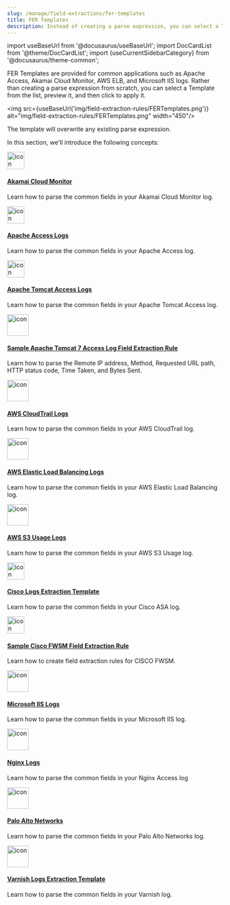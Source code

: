 ```yaml
---
slug: /manage/field-extractions/fer-templates
title: FER Templates
description: Instead of creating a parse expression, you can select a Template from the list, preview it, and then click to apply it.
---
```


import useBaseUrl from '@docusaurus/useBaseUrl';
import DocCardList from '@theme/DocCardList';
import {useCurrentSidebarCategory} from '@docusaurus/theme-common';

FER Templates are provided for common applications such as Apache Access, Akamai Cloud Monitor, AWS ELB, and Microsoft IIS logs. Rather than creating a parse expression from scratch, you can select a Template from the list, preview it, and then click to apply it.

<img src={useBaseUrl('img/field-extraction-rules/FERTemplates.png')} alt="img/field-extraction-rules/FERTemplates.png" width="450"/>

The template will overwrite any existing parse expression.

In this section, we'll introduce the following concepts:

<div className="box-wrapper" markdown="1">
<div className="box smallbox1 card">
  <div className="container">
  <a href="/docs/manage/field-extractions/fer-templates/akamai-cloud-monitor"><img src={useBaseUrl('img/integrations/security-threat-detection/Akamai_logo.png')} alt="icon" width="40"/><h4>Akamai Cloud Monitor</h4></a>
  <p>Learn how to parse the common fields in your Akamai Cloud Monitor log.</p>
  </div>
</div>
<div className="box smallbox2 card">
  <div className="container">
  <a href="/docs/manage/field-extractions/fer-templates/apache-access-logs"><img src={useBaseUrl('img/integrations/web-servers/apache.png')} alt="icon" width="40"/><h4>Apache Access Logs</h4></a>
  <p>Learn how to parse the common fields in your Apache Access log.</p>
  </div>
</div>
<div className="box smallbox3 card">
  <div className="container">
  <a href="/docs/manage/field-extractions/fer-templates/apache-tomcat-access-logs"><img src={useBaseUrl('img/integrations/web-servers/apache-tomcat.png')} alt="icon" width="40"/><h4>Apache Tomcat Access Logs</h4></a>
  <p>Learn how to parse the common fields in your Apache Tomcat Access log.</p>
  </div>
</div>
<div className="box smallbox4 card">
  <div className="container">
  <a href="/docs/manage/field-extractions/fer-templates/apache-tomcat-access-log-fer"><img src={useBaseUrl('img/integrations/web-servers/apache-tomcat.png')} alt="icon" width="50"/><h4>Sample Apache Tomcat 7 Access Log Field Extraction Rule</h4></a>
  <p>Learn how to parse the Remote IP address, Method, Requested URL path, HTTP status code, Time Taken, and Bytes Sent.</p>
  </div>
</div>
<div className="box smallbox5 card">
  <div className="container">
  <a href="/docs/manage/field-extractions/fer-templates/aws-cloudtrail-logs"><img src={useBaseUrl('img/integrations/amazon-aws/cloudtrail.png')} alt="icon" width="50"/><h4>AWS CloudTrail Logs</h4></a>
  <p>Learn how to parse the common fields in your AWS CloudTrail log.</p>
  </div>
</div>
<div className="box smallbox6 card">
  <div className="container">
  <a href="/docs/manage/field-extractions/fer-templates/aws-elastic-load-balancing-logs"><img src={useBaseUrl('img/integrations/amazon-aws/elb.png')} alt="icon" width="50"/><h4>AWS Elastic Load Balancing Logs</h4></a>
  <p>Learn how to parse the common fields in your AWS Elastic Load Balancing log.</p>
  </div>
</div>
    <div className="box smallbox7 card">
      <div className="container">
      <a href="/docs/manage/field-extractions/fer-templates/aws-s3-usage-logs"><img src={useBaseUrl('img/integrations/amazon-aws/s3audit.png')} alt="icon" width="50"/><h4>AWS S3 Usage Logs</h4></a>
      <p>Learn how to parse the common fields in your AWS S3 Usage log.</p>
      </div>
    </div>
    <div className="box smallbox8 card">
      <div className="container">
      <a href="/docs/manage/field-extractions/fer-templates/cisco-app"><img src={useBaseUrl('img/integrations/security-threat-detection/cisco.png')} alt="icon" width="40"/><h4>Cisco Logs Extraction Template</h4></a>
      <p>Learn how to parse the common fields in your Cisco ASA log.</p>
      </div>
    </div>
    <div className="box smallbox9 card">
      <div className="container">
      <a href="/docs/manage/field-extractions/fer-templates/cisco-fwsm-fer"><img src={useBaseUrl('img/integrations/security-threat-detection/cisco.png')} alt="icon" width="40"/><h4>Sample Cisco FWSM Field Extraction Rule</h4></a>
      <p>Learn how to create field extraction rules for CISCO FWSM.</p>
      </div>
    </div>
    <div className="box smallbox10 card">
      <div className="container">
      <a href="/docs/manage/field-extractions/fer-templates/microsoft-iis-logs"><img src={useBaseUrl('img/integrations/microsoft-azure/microsoft_iis_10.jpng')} alt="icon" width="50"/><h4>Microsoft IIS Logs</h4></a>
      <p>Learn how to parse the common fields in your Microsoft IIS log.</p>
      </div>
    </div>
    <div className="box smallbox11 card">
      <div className="container">
      <a href="/docs/manage/field-extractions/fer-templates/nginx-logs"><img src={useBaseUrl('img/integrations/web-servers/nginx.png')} alt="icon" width="50"/><h4>Nginx Logs</h4></a>
      <p>Learn how to parse the common fields in your Nginx Access log</p>
      </div>
    </div>
    <div className="box smallbox12 card">
      <div className="container">
      <a href="/docs/manage/field-extractions/fer-templates/palo-alto-networks"><img src={useBaseUrl('img/integrations/cloud-security-monitoring-analytics/paloalto.png')} alt="icon" width="50"/><h4>Palo Alto Networks</h4></a>
      <p>Learn how to parse the common fields in your Palo Alto Networks log.</p>
      </div>
    </div>
    <div className="box smallbox13 card">
      <div className="container">
      <a href="/docs/manage/field-extractions/fer-templates/varnish-logs"><img src={useBaseUrl('img/integrations/web-servers/Varnish_Small.png')} alt="icon" width="50"/><h4>Varnish Logs Extraction Template</h4></a>
      <p>Learn how to parse the common fields in your Varnish log.</p>
      </div>
    </div>
</div>
